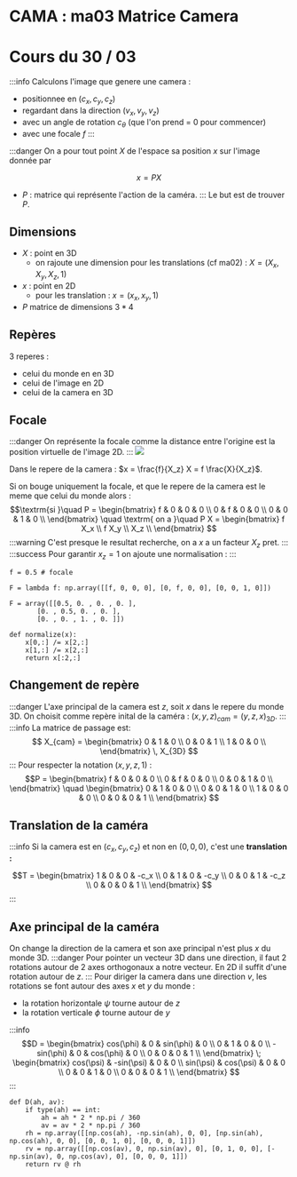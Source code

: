 # CAMA : ma03 Matrice Camera
# Cours du 30 / 03

:::info
Calculons l'image que genere une camera :
* positionnee en $(c_x, c_y, c_z)$
* regardant dans la direction $(v_x, v_y, v_z)$
* avec un angle de rotation  $c_\theta$ (que l'on prend = 0 pour commencer)
* avec une focale $f$
:::

:::danger
On a pour tout point $X$ de l'espace sa position $x$ sur l'image donnée par 

$$
x = P X
$$

* $P$ : matrice qui représente l'action de la caméra.
:::
Le but est de trouver $P$.

## Dimensions

* $X$ : point en 3D
    * on rajoute une dimension pour les translations (cf ma02) : $X = (X_x, X_y, X_z, 1)$
* $x$ : point en 2D
    * pour les translation : $x = (x_x, x_y, 1)$
* $P$ matrice de dimensions $3*4$

## Repères
3 reperes : 
* celui du monde en en 3D
* celui de l'image en 2D
* celui de la camera en 3D

## Focale
:::danger
On représente la focale comme la distance entre l'origine est la position virtuelle de l'image 2D.
:::
![](https://i.imgur.com/FW5BVZV.png)

Dans le repere de la camera : $x = \frac{f}{X_z} X = f \frac{X}{X_z}$. 

Si on bouge uniquement la focale, et que le repere de la camera est le meme que celui du monde alors : 
$$\textrm{si }\quad P = 
\begin{bmatrix}
f & 0 & 0 & 0 \\
0 & f & 0 & 0 \\
0 & 0 & 1 & 0 \\
\end{bmatrix}
\quad \textrm{ on a }\quad
P X = 
\begin{bmatrix}
f X_x \\
f X_y \\
X_z \\
\end{bmatrix}
$$
:::warning
C'est presque le resultat recherche, on a $x$ a un facteur $X_z$ pret.
:::
:::success
Pour garantir $x_z = 1$ on ajoute une normalisation : 
:::
```python=
f = 0.5 # focale

F = lambda f: np.array([[f, 0, 0, 0], [0, f, 0, 0], [0, 0, 1, 0]])
```
```
F = array([[0.5, 0. , 0. , 0. ],
       [0. , 0.5, 0. , 0. ],
       [0. , 0. , 1. , 0. ]])
```
```python=
def normalize(x):
    x[0,:] /= x[2,:]
    x[1,:] /= x[2,:]
    return x[:2,:]
```

## Changement de repère
:::danger
L'axe principal de la camera est $z$, soit $x$ dans le repere du monde 3D. On choisit comme repère inital de la caméra : $(x,y,z)_{cam} = (y, z, x)_{3D}$.
:::
:::info
La matrice de passage est:
$$ X_{cam} = 
\begin{bmatrix}
0 & 1 & 0 \\
0 & 0 & 1 \\
1 & 0 & 0 \\
\end{bmatrix}
\, X_{3D}
$$
:::
Pour respecter la notation $(x, y, z, 1)$ : 
$$P = 
\begin{bmatrix}
f & 0 & 0 & 0 \\
0 & f & 0 & 0 \\
0 & 0 & 1 & 0 \\
\end{bmatrix}
\quad
\begin{bmatrix}
0 & 1 & 0 & 0 \\
0 & 0 & 1 & 0 \\
1 & 0 & 0 & 0 \\
0 & 0 & 0 & 1 \\
\end{bmatrix}
$$

## Translation de la caméra
:::info
Si la camera est en $(c_x, c_y, c_z)$ et non en $(0, 0, 0)$, c'est une **translation :**

$$T = 
\begin{bmatrix}
1 & 0 & 0 & -c_x \\
0 & 1 & 0 & -c_y \\
0 & 0 & 1 & -c_z \\
0 & 0 & 0 & 1 \\
\end{bmatrix}
$$
:::

## Axe principal de la caméra
On change la direction de la camera et son axe principal n'est plus $x$ du monde 3D.
:::danger
Pour pointer un vecteur 3D dans une direction, il faut 2 rotations autour de 2 axes orthogonaux a notre vecteur. En 2D il suffit d'une rotation autour de $z$.
:::
Pour diriger la camera dans une direction $v$, les rotations se font autour des axes $x$ et $y$ du monde : 
* la rotation horizontale $\psi$ tourne autour de $z$
* la rotation verticale $\phi$ tourne autour de $y$

:::info
$$D = 
\begin{bmatrix}
cos(\phi) & 0 & sin(\phi) & 0 \\
0 & 1 & 0 & 0 \\
-sin(\phi) & 0 & cos(\phi) & 0 \\
0 & 0 & 0 & 1 \\
\end{bmatrix}
\;
\begin{bmatrix}
cos(\psi) & -sin(\psi) & 0 &  0 \\
sin(\psi) & cos(\psi) & 0 & 0 \\
0 & 0 & 1 & 0 \\
0 & 0 & 0 & 1 \\
\end{bmatrix}
$$
:::
```python=
def D(ah, av):
    if type(ah) == int:
        ah = ah * 2 * np.pi / 360
        av = av * 2 * np.pi / 360
    rh = np.array([[np.cos(ah), -np.sin(ah), 0, 0], [np.sin(ah), np.cos(ah), 0, 0], [0, 0, 1, 0], [0, 0, 0, 1]])
    rv = np.array([[np.cos(av), 0, np.sin(av), 0], [0, 1, 0, 0], [-np.sin(av), 0, np.cos(av), 0], [0, 0, 0, 1]])
    return rv @ rh
```